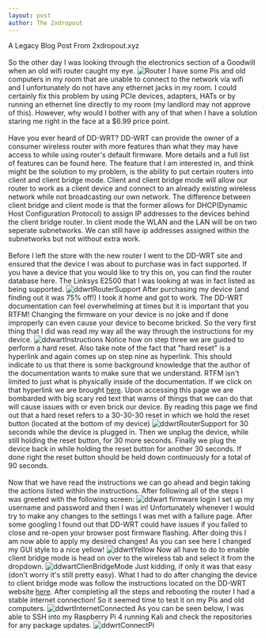 ```yaml
---
layout: post
author: The 2xdropout
---
```

A Legacy Blog Post From 2xdropout.xyz
<br></br>
So the other day I was looking through the electronics section of a Goodwill when an old wifi router caught my eye.
![Router](https://github.com/user-attachments/assets/739b1836-cd3a-4279-81ab-2077cc31a30c)
I have some Pis and old computers in my room that are unable to connect to the network via wifi and I unfortunately do not have any ethernet 
jacks in my room. I could certainly fix this problem by using PCIe devices, adapters, HATs or by running an ethernet line directly to my room 
(my landlord may not approve of this). However, why would I bother with any of that when I have a solution staring me right in the face at a $6.99
price point.
<br></br>
Have you ever heard of DD-WRT? DD-WRT can provide the owner of a consumer wireless router with more features than what they may have access to 
while using router's default firmware. More details and a full list of features can be found here. The feature that I am interested in, and 
think might be the solution to my problem, is the ability to put certain routers into client and client bridge mode. Client and client bridge 
mode will allow our router to work as a client device and connect to an already existing wireless network while not broadcasting our own network. 
The difference between client bridge and client mode is that the former allows for DHCP(Dynamic Host Configuration Protocol) to assign IP 
addresses to the devices behind the client bridge router. In client mode the WLAN and the LAN will be on two seperate subnetworks. We can still 
have ip addresses assigned within the subnetworks but not without extra work.
<br></br>
Before I left the store with the new router I went to the DD-WRT site and ensured that the device I was about to purchase was in fact supported. 
If you have a device that you would like to try this on, you can find the router database here. The Linksys E2500 that I was looking at was in 
fact listed as being supported.
![ddwrtRouterSupport](https://github.com/user-attachments/assets/b08175c2-43f5-4588-8b96-906a01f2dc43)
After purchasing my device (and finding out it was 75% off!) I took it home and got to work. The DD-WRT documentation can feel overwhelming at 
times but it is important that you RTFM! Changing the firmware on your device is no joke and if done improperly can even cause your device to 
become bricked. So the very first thing that I did was read my way all the way through the instructions for my device.
![ddwartInstructions](https://github.com/user-attachments/assets/86b8df44-f58e-4cd9-971c-4bd1de6561d6)
Notice how on step three we are guided to perform a hard reset. Also take note of the fact that "hard reset" is a hyperlink and again comes up 
on step nine as hyperlink. This should indicate to us that there is some background knowledge that the author of the documentation wants to make 
sure that we understand. RTFM isn't limited to just what is physically inside of the documentation. If we click on that hyperlink we are brought 
[here](https://wiki.dd-wrt.com/wiki/index.php/Hard_reset_or_30/30/30). Upon accessing this page we are bombarded with big scary red text that 
warns of things that we can do that will cause issues with or even brick our device. By reading this page we find out that a hard reset refers 
to a 30-30-30 reset in which we hold the reset button (located at the bottom of my device)
![ddwrtRouterSupport](https://github.com/user-attachments/assets/0c176f24-438d-4432-b35c-5be927427952)
for 30 seconds while the device is plugged in. Then we unplug the device, while still holding the reset button, for 30 more seconds. Finally 
we plug the device back in while holding the reset button for another 30 seconds. If done right the reset button should be held down 
continuously for a total of 90 seconds.
<br></br>
Now that we have read the instructions we can go ahead and begin taking the actions listed within the instructions. After following all of 
the steps I was greeted with the following screen:
![ddwart firmware login](https://github.com/user-attachments/assets/c7031147-2f27-49c2-9ed7-06a4b8d27914)
I set up my username and password and then I was in! Unfortunately whenever I would try to make any changes to the settings I was met with a 
failure page. After some googling I found out that DD-WRT could have issues if you failed to close and re-open your browser post firmware 
flashing. After doing this I am now able to apply my desired changes! As you can see here I changed my GUI style to a nice yellow!
![ddwrtYellow](https://github.com/user-attachments/assets/5a48bcd0-363a-4fa2-ba67-37b6052bb397)
Now all have to do to enable client bridge mode is head on over to the wireless tab and select it from the dropdown.
![ddwartClienBridgeMode](https://github.com/user-attachments/assets/c42df1d0-9f57-4b50-a1b0-5595862a6eda)
Just kidding, if only it was that easy (don't worry it's still pretty easy). What I had to do after changing the device to client bridge mode 
was follow the instructions located on the DD-WRT website [here](https://wiki.dd-wrt.com/wiki/index.php/Client_Bridge). After completing all the steps and rebooting the router I had a stable internet 
connection! So it seemed time to test it on my Pis and old computers.
![ddwrtInternetConnected](https://github.com/user-attachments/assets/669e1b45-202a-4916-9c36-7c7e99f4abf9)
As you can be seen below, I was able to SSH into my Raspberry Pi 4 running Kali and check the repositories for any package updates.
![ddwrtConnectPi](https://github.com/user-attachments/assets/82c82719-7311-4f9c-b0c6-c51a0d2586c9)
